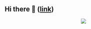 ## Hi there 👋 ([link](https://google.com))

<p align="center">
<img src="https://github.com/nasquasha/nasquasha/assets/5281492/1f2ee1ef-c674-4761-820b-e5cebfddc3f1">
</p>
